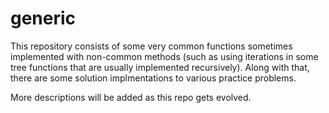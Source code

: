 # generic 

This repository consists of some very common functions sometimes implemented with non-common methods (such as using iterations in some tree functions that are usually implemented recursively). Along with that, there are some solution implmentations to various practice problems. 

More descriptions will be added as this repo gets evolved.

